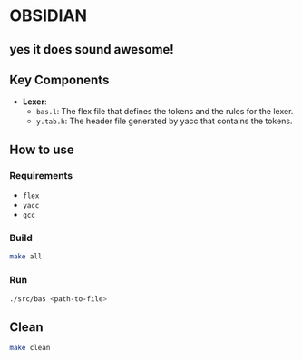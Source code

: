 # OBSIDIAN
## yes it does sound awesome!

## Key Components
- **Lexer**:
    - `bas.l`: The flex file that defines the tokens and the rules for the lexer.
    - `y.tab.h`: The header file generated by yacc that contains the tokens.

## How to use

### Requirements
- `flex`
- `yacc`
- `gcc`

### Build
```bash
make all
```

### Run
```bash
./src/bas <path-to-file>
```

## Clean
```bash
make clean
```
